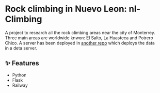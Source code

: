 # Rock climbing in Nuevo Leon: nl-Climbing

A project to research all the rock climbing areas near the city of Monterrey. Three main areas are worldwide knwon: El Salto, La Huasteca and Potrero Chico. 
A server has been deployed in [another repo](https://github.com/Jorghe/site_nl_climbing) which deploys the data in a deta server.

## ✨ Features

- Python
- Flask
- Railway

